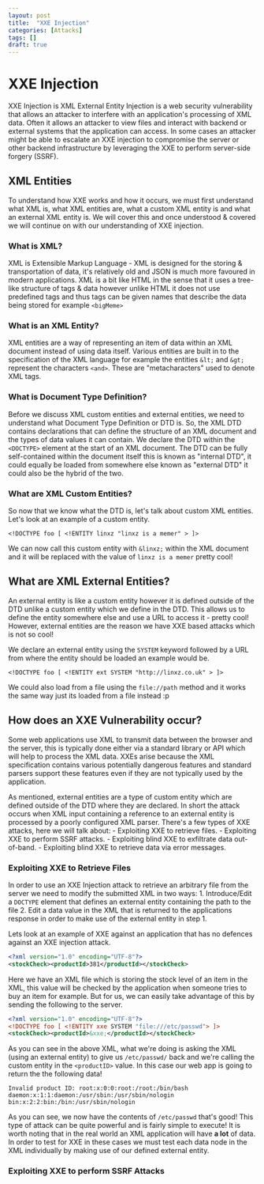 ```yaml
---
layout: post
title:  "XXE Injection"
categories: [Attacks]
tags: []
draft: true
---
```


# XXE Injection

XXE Injection is XML External Entity Injection is a web security vulnerability that allows an attacker to interfere with an application's processing of XML data. Often it allows an attacker to view files and interact with backend or external systems that the application can access. In some cases an attacker might be able to escalate an XXE injection to compromise the server or other backend infrastructure by leveraging the XXE to perform server-side forgery (SSRF).

## XML Entities

To understand how XXE works and how it occurs, we must first understand what XML is, what XML entities are, what a custom XML entity is and what an external XML entity is. We will cover this and once understood & covered we will continue on with our understanding of XXE injection.

### What is XML?

XML is Extensible Markup Language - XML is designed for the storing & transportation of data, it's relatively old and JSON is much more favoured in modern applications. XML is a bit like HTML in the sense that it uses a tree-like structure of tags & data however unlike HTML it does not use predefined tags and thus tags can be given names that describe the data being stored for example `<bigMeme>`

### What is an XML Entity?

XML entities are a way of representing an item of data within an XML document instead of using data itself. Various entities are built in to the specification of the XML language for example the entities `&lt;` and `&gt;` represent the characters `<and>`. These are "metacharacters" used to denote XML tags.

### What is Document Type Definition?

Before we discuss XML custom entities and external entities, we need to understand what Document Type Definition or DTD is. So, the XML DTD contains declarations that can define the structure of an XML document and the types of data values it can contain. We declare the DTD within the `<DOCTYPE>` element at the start of an XML document. The DTD can be fully self-contained within the document itself this is known as "internal DTD", it could equally be loaded from somewhere else known as "external DTD" it could also be the hybrid of the two.

### What are XML Custom Entities?

So now that we know what the DTD is, let's talk about custom XML entities. Let's look at an example of a custom entity.

`<!DOCTYPE foo [ <!ENTITY linxz "linxz is a memer" > ]>`

We can now call this custom entity with `&linxz;` within the XML document and it will be replaced with the value of `linxz is a memer` pretty cool!

## What are XML External Entities?

An external entity is like a custom entity however it is defined outside of the DTD unlike a custom entity which we define in the DTD. This allows us to define the entity somewhere else and use a URL to access it - pretty cool! However, external entities are the reason we have XXE based attacks which is not so cool!

We declare an external entity using the `SYSTEM` keyword followed by a URL from where the entity should be loaded an example would be.

`<!DOCTYPE foo [ <!ENTITY ext SYSTEM "http://linxz.co.uk" > ]>`

We could also load from a file using the `file://path` method and it works the same way just its loaded from a file instead :p

## How does an XXE Vulnerability occur?

Some web applications use XML to transmit data between the browser and the server, this is typically done either via a standard library or API which will help to process the XML data. XXEs arise because the XML specification contains various potentially dangerous features and standard parsers support these features even if they are not typically used by the application.

As mentioned, external entities are a type of custom entity which are defined outside of the DTD where they are declared. In short the attack occurs when XML input containing a reference to an external entity is processed by a poorly configured XML parser. There's a few types of XXE attacks, here we will talk about:
    - Exploiting XXE to retrieve files.
    - Exploiting XXE to perform SSRF attacks.
    - Exploiting blind XXE to exfiltrate data out-of-band.
    - Exploiting blind XXE to retrieve data via error messages.

### Exploiting XXE to Retrieve Files

In order to use an XXE Injection attack to retrieve an arbitrary file from the server we need to modify the submitted XML in two ways:
    1. Introduce/Edit a `DOCTYPE` element that defines an external entity containing the path to the file
    2. Edit a data value in the XML that is returned to the applications response in order to make use of the external entity in step 1.

Lets look at an example of XXE against an application that has no defences against an XXE injection attack.

```xml
<?xml version="1.0" encoding="UTF-8"?>
<stockCheck><productId>381</productId></stockCheck>
```

Here we have an XML file which is storing the stock level of an item in the XML, this value will be checked by the application when someone tries to buy an item for example. But for us, we can easily take advantage of this by sending the following to the server.

```xml
<?xml version="1.0" encoding="UTF-8"?>
<!DOCTYPE foo [ <!ENTITY xxe SYSTEM "file:///etc/passwd"> ]>
<stockCheck><productId>&xxe;</productId></stockCheck> 
```

As you can see in the above XML, what we're doing is asking the XML (using an external entity) to give us `/etc/passwd/` back and we're calling the custom entity in the `<productID>` value. In this case our web app is going to return the the following data!

```
Invalid product ID: root:x:0:0:root:/root:/bin/bash
daemon:x:1:1:daemon:/usr/sbin:/usr/sbin/nologin
bin:x:2:2:bin:/bin:/usr/sbin/nologin
```

As you can see, we now have the contents of `/etc/passwd` that's good! This type of attack can be quite powerful and is fairly simple to execute! It is worth noting that in the real world an XML application will have **a lot** of data. In order to test for XXE in these cases we must test each data node in the XML individually by making use of our defined external entity.

### Exploiting XXE to perform SSRF Attacks

